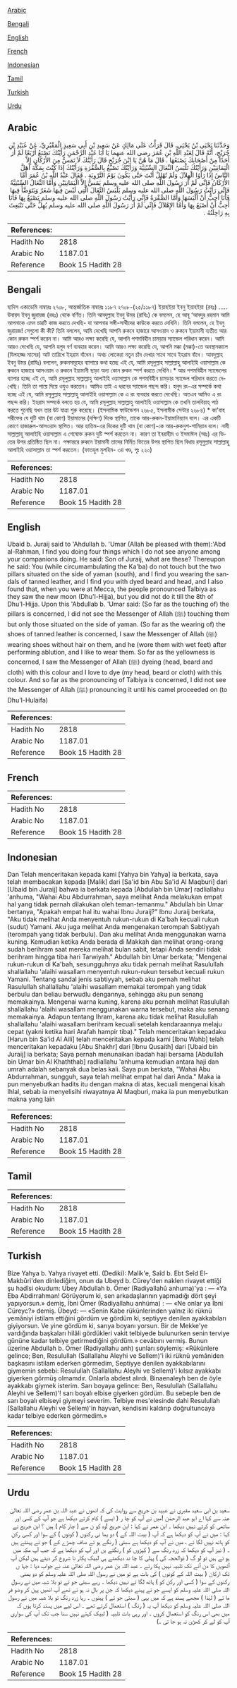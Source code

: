 [Arabic](#arabic)

[Bengali](#bengali)

[English](#english)

[French](#french)

[Indonesian](#indonesian)

[Tamil](#tamil)

[Turkish](#turkish)

[Urdu](#urdu)

## Arabic


<div dir="rtl" lang="ar" style={{fontSize:'larger',backgroundColor:'#f8f9fa',padding:20}}>
وَحَدَّثَنَا يَحْيَى بْنُ يَحْيَى، قَالَ قَرَأْتُ عَلَى مَالِكٍ عَنْ سَعِيدِ بْنِ أَبِي سَعِيدٍ الْمَقْبُرِيِّ، عَنْ عُبَيْدِ بْنِ جُرَيْجٍ، أَنَّهُ قَالَ لِعَبْدِ اللَّهِ بْنِ عُمَرَ رضى الله عنهما يَا أَبَا عَبْدِ الرَّحْمَنِ رَأَيْتُكَ تَصْنَعُ أَرْبَعًا لَمْ أَرَ أَحَدًا مِنْ أَصْحَابِكَ يَصْنَعُهَا ‏.‏ قَالَ مَا هُنَّ يَا ابْنَ جُرَيْجٍ قَالَ رَأَيْتُكَ لاَ تَمَسُّ مِنَ الأَرْكَانِ إِلاَّ الْيَمَانِيَيْنِ وَرَأَيْتُكَ تَلْبَسُ النِّعَالَ السِّبْتِيَّةَ وَرَأَيْتُكَ تَصْبُغُ بِالصُّفْرَةِ وَرَأَيْتُكَ إِذَا كُنْتَ بِمَكَّةَ أَهَلَّ النَّاسُ إِذَا رَأَوُا الْهِلاَلَ وَلَمْ تُهْلِلْ أَنْتَ حَتَّى يَكُونَ يَوْمُ التَّرْوِيَةِ ‏.‏ فَقَالَ عَبْدُ اللَّهِ بْنُ عُمَرَ أَمَّا الأَرْكَانُ فَإِنِّي لَمْ أَرَ رَسُولَ اللَّهِ صلى الله عليه وسلم يَمَسُّ إِلاَّ الْيَمَانِيَيْنِ وَأَمَّا النِّعَالُ السِّبْتِيَّةُ فَإِنِّي رَأَيْتُ رَسُولَ اللَّهِ صلى الله عليه وسلم يَلْبَسُ النِّعَالَ الَّتِي لَيْسَ فِيهَا شَعَرٌ وَيَتَوَضَّأُ فِيهَا فَأَنَا أُحِبُّ أَنْ أَلْبَسَهَا وَأَمَّا الصُّفْرَةُ فَإِنِّي رَأَيْتُ رَسُولَ اللَّهِ صلى الله عليه وسلم يَصْبَغُ بِهَا فَأَنَا أُحِبُّ أَنْ أَصْبَغَ بِهَا وَأَمَّا الإِهْلاَلُ فَإِنِّي لَمْ أَرَ رَسُولَ اللَّهِ صلى الله عليه وسلم يُهِلُّ حَتَّى تَنْبَعِثَ بِهِ رَاحِلَتُهُ ‏.‏
</div>
<div style={{backgroundColor:'#f8f9fa',padding:20, marginBottom: 10}}><table> <thead> <tr> <th>References:</th> <th></th> </tr> </thead> <tbody><tr><td>Hadith No</td><td>2818</td></tr><tr><td>Arabic No</td><td>1187.01</td></tr><tr><td>Reference</td><td>Book 15 Hadith 28</td></tr></tbody></table></div>

## Bengali


<div dir="ltr" lang="bn" style={{fontSize:'larger',backgroundColor:'#f8f9fa',padding:20}}>
হাদিস একাডেমি নাম্বারঃ ২৭০৮, আন্তর্জাতিক নাম্বারঃ ১১৮৭ ২৭০৮-(২৫/১১৮৭) ইয়াহইয়া ইবনু ইয়াহইয়া (রহঃ) ..... উবায়দ ইবনু জুরায়জ (রহঃ) থেকে বর্ণিত। তিনি আবদুল্লাহ ইবনু উমর (রাযিঃ) কে বললেন, হে আবূ ‘আবদুর রহমান আমি আপনাকে এমন চারটি কাজ করতে দেখছি- যা আপনার সঙ্গী-সাথীদের কাউকে করতে দেখিনি। তিনি বললেন, হে ইবনু জুরায়জ! সেগুলো কী কী? তিনি বললেন, আমি দেখেছি আপনি রুকনে হাজারে আসওয়াদ ও রুকনে ইয়ামানী ব্যতীত আর কোন রুকন স্পর্শ করেন না। আমি আরও লক্ষ্য করেছি যে, আপনি পশমবিহীন চামড়ার স্যান্ডেল পরিধান করেন। আমি আরও দেখেছি যে, আপনি হলুদ বর্ণ ব্যবহার করেন। আমি আরও লক্ষ্য করেছি যে, আপনি মক্কা (মক্কা)-তে অবস্থানকালে (যিলহাজ্জ মাসের) আট তারিখে ইহরাম বাঁধেন। অথচ লোকেরা নতুন চাঁদ দেখার সাথে সাথে ইহরাম বাঁধে। আবদুল্লাহ ইবনু উমর (রাযিঃ) বললেন, রুকনসমূহের ব্যাপারে কথা হচ্ছে এই যে, আমি রসূলুল্লাহ সাল্লাল্লাহু আলাইহি ওয়াসাল্লাম কে রুকনে হাজারে আসওয়াদ ও রুকনে ইয়ামানী ছাড়া অন্য কোন রুকন স্পর্শ করতে দেখিনি।* আর পশমবিহীন স্যান্ডেলের ব্যাপার হচ্ছে এই যে, আমি রসূলুল্লাহ সাল্লাল্লাহু আলাইহি ওয়াসাল্লাম কে পশমবিহীন চামড়ার স্যান্ডেল পরিধান করতে দেখেছি। তিনি তা পায়ে দিয়ে ওযুও করতেন। আমিও তাই এ ধরনের স্যান্ডেল পছন্দ করি। হলুদ রং-এর সম্পর্কে কথা হচ্ছে এই যে, আমি রসূলুল্লাহ সাল্লাল্লাহু আলাইহি ওয়াসাল্লাম কে এ রং ব্যবহার করতে দেখেছি। অতএব আমিও এ রং পছন্দ করি। ইহরাম সম্পর্কে বলতে হয় যে, আমি রসূলুল্লাহ সাল্লাল্লাহু আলাইহি ওয়াসাল্লাম কে তখনি তালবিয়াহ্ পাঠ করতে শুনেছি যখন তার উট যাত্রা শুরু করেছে। (ইসলামিক ফাউন্ডেশন ২৬৮৫, ইসলামীক সেন্টার ২৬৮৪) * কা'বাহ শরীফের যে দুটি থাম (বা কোণ) ইয়ামানের (দক্ষিণ) দিকে স্থাপিত, তাকে আর-রুকন-ইয়ামানিয়্যান বলে। এর একটি কোণে হাজারুল-আসওয়াদ স্থাপিত। আর হাতিম-এর দিকের দুটি থাম (বা কোণ)-কে আর-রুকনুশ-শামিয়ান বলে। নাবী সাল্লাল্লাহু আলাইহি ওয়াসাল্লাম এ শেষোক্ত রুকন দুটি স্পর্শ করতেন না। কারণ তা ইবরাহীম ও ইসমাঈল (আঃ) এর ভিতের উপর প্রতিষ্ঠিত ছিল না। পক্ষান্তরে রুকনে ইয়ামানী তাদের নির্মিত ভিতের উপর স্থাপিত ছিল বিধায় রসূলুল্লাহ সাল্লাল্লাহু আলাইহি ওয়াসাল্লাম তা স্পর্শ করতেন। (ফাতহুল মুলহিম- ৩য় খণ্ড, পৃঃ ২২০)
</div>
<div style={{backgroundColor:'#f8f9fa',padding:20, marginBottom: 10}}><table> <thead> <tr> <th>References:</th> <th></th> </tr> </thead> <tbody><tr><td>Hadith No</td><td>2818</td></tr><tr><td>Arabic No</td><td>1187.01</td></tr><tr><td>Reference</td><td>Book 15 Hadith 28</td></tr></tbody></table></div>

## English


<div dir="ltr" lang="en" style={{fontSize:'larger',backgroundColor:'#f8f9fa',padding:20}}>
Ubaid b. Juraij said to 'Ahdullah b. 'Umar (Allah be pleased with them):'Abd al-Rahman, I find you doing four things which I do not see anyone among your companions doing. He said: Son of Juraij, what are these? Thereupon he said: You (while circumambulating the Ka'ba) do not touch but the two pillars situated on the side of yaman (south), and I find you wearing the sandals of tanned leather, and I find you with dyed beard and head, and I also found that, when you were at Mecca, the people pronounced Talbiya as they saw the new moon (Dhu'l-Hijja), but you did not do it till the 8th of Dhu'l-Hijja. Upon this 'Abdullab b. 'Umar said: (So far as the touching of) the pillars is concerned, I did not see the Messenger of Allah (ﷺ) touching them but only those situated on the side of yaman. (So far as the wearing of) the shoes of tanned leather is concerned, I saw the Messenger of Allah (ﷺ) wearing shoes without hair on them, and he (wore them with wet feet) after performing ablution, and I like to wear them. So far as the yellowness is concerned, I saw the Messenger of Allah (ﷺ) dyeing (head, beard and cloth) with this colour and I love to dye (my head, beard or cloth) with this colour. And so far as the pronouncing of Talbiya is concerned, I did not see the Messenger of Allah (ﷺ) pronouncing it until his camel proceeded on (to Dhu'l-Hulaifa)
</div>
<div style={{backgroundColor:'#f8f9fa',padding:20, marginBottom: 10}}><table> <thead> <tr> <th>References:</th> <th></th> </tr> </thead> <tbody><tr><td>Hadith No</td><td>2818</td></tr><tr><td>Arabic No</td><td>1187.01</td></tr><tr><td>Reference</td><td>Book 15 Hadith 28</td></tr></tbody></table></div>

## French


<div dir="ltr" lang="fr" style={{fontSize:'larger',backgroundColor:'#f8f9fa',padding:20}}>

</div>
<div style={{backgroundColor:'#f8f9fa',padding:20, marginBottom: 10}}><table> <thead> <tr> <th>References:</th> <th></th> </tr> </thead> <tbody><tr><td>Hadith No</td><td>2818</td></tr><tr><td>Arabic No</td><td>1187.01</td></tr><tr><td>Reference</td><td>Book 15 Hadith 28</td></tr></tbody></table></div>

## Indonesian


<div dir="ltr" lang="id" style={{fontSize:'larger',backgroundColor:'#f8f9fa',padding:20}}>
Dan Telah menceritakan kepada kami [Yahya bin Yahya] ia berkata, saya telah membacakan kepada [Malik] dari [Sa'id bin Abu Sa'id Al Maqburi] dari [Ubaid bin Juraij] bahwa ia berkata kepada [Abdullah bin Umar] radliallahu 'anhuma, "Wahai Abu Abdurrahman, saya melihat Anda melakukan empat hal yang tidak pernah dilakukan oleh teman-temanmu." Abdullah bin Umar bertanya, "Apakah empat hal itu wahai Ibnu Juraij?" Ibnu Juraij berkata, "Aku tidak melihat Anda menyentuh rukun-rukun di Ka'bah kecuali rukun (sudut) Yamani. Aku juga melihat Anda mengenakan terompah Sabtiyyah (terompah yang tidak berbulu). Dan aku melihat Anda menggunakan warna kuning. Kemudian ketika Anda berada di Makkah dan melihat orang-orang sudah berihram saat mereka melihat bulan sabit, tetapi Anda sendiri tidak berihram hingga tiba hari Tarwiyah." Abdullah bin Umar berkata; "Mengenai rukun-rukun di Ka'bah, sesungguhnya aku tidak pernah melihat Rasulullah shallallahu 'alaihi wasallam menyentuh rukun-rukun tersebut kecuali rukun Yamani. Tentang sandal jenis sabtiyyah, sebab aku pernah melihat Rasulullah shallallahu 'alaihi wasallam memakai terompah yang tidak berbulu dan beliau berwudlu dengannya, sehingga aku pun senang memakainya. Mengenai warna kuning, karena aku pernah melihat Rasulullah shallallahu 'alaihi wasallam menggunakan warna tersebut, maka aku senang memakainya. Adapun tentang Ihram, karena aku tidak melihat Rasulullah shallallahu 'alaihi wasallam berihram kecuali setelah kendaraannya melaju cepat (yakni ketika hari Arafah hampir tiba)." Telah menceritakan kepadaku [Harun bin Sa'id Al Aili] telah menceritakan kepada kami [Ibnu Wahb] telah menceritakan kepadaku [Abu Shakhr] dari [Ibnu Qusaith] dari [Ubaid bin Juraij] ia berkata; Saya pernah menunaikan ibadah haji bersama [Abdullah bin Umar bin Al Khaththab] radliallahu 'anhuma kemudian antara haji dan umrah adalah sebanyak dua belas kali. Saya pun berkata, "Wahai Abu Abdurrahman, sungguh, saya telah melihat empat hal dari Anda." Maka ia pun menyebutkan hadits itu dengan makna di atas, kecuali mengenai kisah Ihlal, sebab ia menyelisihi riwayatnya Al Maqburi, maka ia pun menyebutkan makna yang lain
</div>
<div style={{backgroundColor:'#f8f9fa',padding:20, marginBottom: 10}}><table> <thead> <tr> <th>References:</th> <th></th> </tr> </thead> <tbody><tr><td>Hadith No</td><td>2818</td></tr><tr><td>Arabic No</td><td>1187.01</td></tr><tr><td>Reference</td><td>Book 15 Hadith 28</td></tr></tbody></table></div>

## Tamil


<div dir="ltr" lang="ta" style={{fontSize:'larger',backgroundColor:'#f8f9fa',padding:20}}>

</div>
<div style={{backgroundColor:'#f8f9fa',padding:20, marginBottom: 10}}><table> <thead> <tr> <th>References:</th> <th></th> </tr> </thead> <tbody><tr><td>Hadith No</td><td>2818</td></tr><tr><td>Arabic No</td><td>1187.01</td></tr><tr><td>Reference</td><td>Book 15 Hadith 28</td></tr></tbody></table></div>

## Turkish


<div dir="ltr" lang="tr" style={{fontSize:'larger',backgroundColor:'#f8f9fa',padding:20}}>
Bize Yahya b. Yahya rivayet etti. (Dediki): Malik'e, Saîd b. Ebt Seîd El-Makbûri'den dinlediğim, onun da Ubeyd b. Cürey'den naklen rivayet ettiği şu hadîsi okudum: Ubey Abdullah b. Ömer (Radiyallahû anhuma)'ya : — «Ya Eba Abdirrahman! Görüyorum ki, sen arkadaşlarının yapmadığı dört şeyi yapıyorsun.» demiş, İbni Ömer (Radiyallahu anhüma) : — «Ne onlar ya İbni Cüreyc?» demiş. Übeyd: — «Senin Kabe rükünlerinden yalnız iki rüknü yemâniyi istilam ettiğini gördüm ve gördüm ki, septiyye denilen ayakkabıları giyiyorsun. Ve yine gördüm ki, sarıya boyanı yorsun. Bir de Mekke'ye vardığında başkaları hilâli gördükleri vakit telbiyede bulunurken senin terviye gününe kadar telbiye getirmediğini gördüm.» cevâbını vermiş. Bunun üzerine Abdullah b. Ömer (Radiyallahu anh) şunları söylemiş: «Rükünlere gelince; Ben, Resulullah (Sallallahu Aleyhi ve Sellem)'i iki rüknü yemâniden başkasını istilam ederken görmedim, Septiyye denilen ayakkabılarını giymemin sebebi: Resulullah (Sallallahu Aleyhi ve Sellem)'i kılsız ayakkabı giyerken görmüş olmamdır. Onlarla abdest alırdı. Binaenaleyh ben de öyle ayakkabı giymek isterim. Sarı boyaya gelince: Ben, Resulullah (Sallallahu Aleyhi ve Sellem)'! sarı boyalı elbise giyerken gördüm. Bu sebeple ben de sarı boyalı elbiseyi giymeyi severim. Telbiye mes'elesinde dahi Resulullah (Sallallahu Aleyhi ve Sellem)'in hayvan, kendisini kaldırıp doğrultuncaya kadar telbiye ederken görmedim.»
</div>
<div style={{backgroundColor:'#f8f9fa',padding:20, marginBottom: 10}}><table> <thead> <tr> <th>References:</th> <th></th> </tr> </thead> <tbody><tr><td>Hadith No</td><td>2818</td></tr><tr><td>Arabic No</td><td>1187.01</td></tr><tr><td>Reference</td><td>Book 15 Hadith 28</td></tr></tbody></table></div>

## Urdu


<div dir="rtl" lang="ur" style={{fontSize:'larger',backgroundColor:'#f8f9fa',padding:20}}>
سعید بن ابی سعید مقبری نے عبید بن جریج سے روایت کی کہ انھوں نے عبد اللہ بن عمر رضی اللہ تعالیٰ عنہ سے کہا اے ابو عبد الرحمٰن !میں نے آپ کو چا ر ( ایسے ) کام کرتے دیکھا ہے جو آپ کے کسی اور ساتھی کو کرتے نہیں دیکھا ۔ ابن عمر نے کہا : ابن جریج !وہ کو ن سے ( چار کام ) ہیں ؟ ابن جریج نے کہا : میں نے آپ کو دیکھا ہے کہ آپ ( بیت اللہ کے ) دو یما نی رکنوں ( کونوں ) کے سوا اور کسی رکن کو ہاتھ نہیں لگا تے ، میں نے آپ کو دیکھا ہے سبتی ( رنگے ہو ئے صاف چمڑے کے ) جو تے پہنتے ہیں ۔ ( نیز آپ کو دیکھا کہ زرد رنگ سے ( کپڑوں کو ) رنگتے یں اور آپ کو دیکھا ہے کہ جب آپ مکہ میں ہو تے ہیں تو لو گ ( ذوالحجہ کی ) پہلی کا چا ند دیکھتے ہی لبیک پکار نا شروع کر دیتے ہیں لیکن آپ آٹھویں کا دن آنے تک تلبیہ نہیں پکا رتے ۔ عبد اللہ بن عمر رضی اللہ تعالیٰ عنہ نے جواب دیا : جہا ں تک ارکان ( بیت اللہ کے کونوں ) کی بات ہے تو میں نے رسول اللہ صلی اللہ علیہ وسلم کو دو یمنی رکنوں کے سوا ( کسی اور رکن کو ) ہاتھ لگا تے نہیں دیکھا ۔ رہے سبتی جو تے تو بلا شبہ میں نے رسول اللہ صلی اللہ علیہ وسلم کو ایسے جو تے پہنے دیکھا کہ جن پر بال نہ ہو تے تھے آپ انھیں پہن کر وضو فر ما تے ( لہٰذا ) مجھے پسند ہے کہ میں یہی ( سبتی جو تے ) پہنوں ۔ رہا زرد رنگ تو بلا شبہ میں نے رسول اللہ صلی اللہ علیہ وسلم کو دیکھا آپ یہ ( رنگ ) استعمال کرتے تھے ۔ اس لیے میں پسند کرتا ہوں کہ میں بھی اس رنگ کو استعمال کروں ۔ اور رہی بات تلبیہ ( لبیک کہتے نہیں سنا جب تک آپ کی سواری آپ کو لے کر کھڑی نہ ہو جا تی ۔)
</div>
<div style={{backgroundColor:'#f8f9fa',padding:20, marginBottom: 10}}><table> <thead> <tr> <th>References:</th> <th></th> </tr> </thead> <tbody><tr><td>Hadith No</td><td>2818</td></tr><tr><td>Arabic No</td><td>1187.01</td></tr><tr><td>Reference</td><td>Book 15 Hadith 28</td></tr></tbody></table></div>